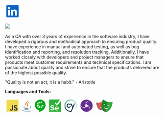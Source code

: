 </p>
<p align="left">
<a href="https://www.linkedin.com/in/angelleoneltorrelopez/">
<img src="images/linkedin-icon.svg" height="40" style="vertical-align:down; margin:4px" alt="javascript">
</a>

![](https://visitor-badge.glitch.me/badge?page_id=angelleoneltorrelopez.angelleoneltorrelopez)
</p>

<p> As a QA with over 3 years of experience in the software industry, I have developed a rigorous and methodical approach to ensuring product quality. I have experience in manual and automated testing, as well as bug identification and reporting, and resolution tracking. Additionally, I have worked closely with developers and project managers to ensure that products meet customer requirements and technical specifications. I am passionate about quality and strive to ensure that the products delivered are of the highest possible quality.
</p>
<p>
"Quality is not an act, it is a habit." - Aristotle

**Languages and Tools:**

<p align="left">
<img src="images/javascript.svg" height="40" style="vertical-align:down; margin:4px" alt="javascript">

<img src="images/java.svg" height="40" style="vertical-align:down; margin:4px" alt="java">

<img src="images/cucumber.svg" height="40" style="vertical-align:down; margin:4px" alt="cucumber" />

<img src="images/selenium.svg" height="40" style="vertical-align:down; margin:4px" alt="selenium" />

<img src="images/cypress-icon.svg" height="40" style="vertical-align:down; margin:4px" alt="cypress" />

<img src="images/appium.svg" height="40" style="vertical-align:down; margin:4px" alt="appium" />

<img src="images/playwright.svg" height="40" style="vertical-align:down; margin:4px" alt="playwright" />

</p>
